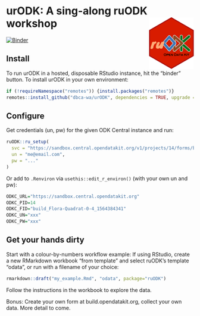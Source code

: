 
<!-- README.md is generated from README.Rmd. Please edit that file -->

# urODK: A sing-along ruODK workshop <img src="man/figures/ruODK.png" align="right" alt="Are you ODK?" width="120" />

<!-- badges: start -->

[![Binder](https://mybinder.org/badge_logo.svg)](https://mybinder.org/v2/gh/dbca-wa/urODK/master?urlpath=rstudio)
<!-- badges: end -->

## Install

To run urODK in a hosted, disposable RStudio instance, hit the “binder”
button. To install urODK in your own environment:

``` r
if (!requireNamespace("remotes")) {install.packages("remotes")}
remotes::install_github("dbca-wa/urODK", dependencies = TRUE, upgrade = "ask")
```

## Configure

Get credentials (un, pw) for the given ODK Central instance and run:

``` r
ruODK::ru_setup(
  svc = "https://sandbox.central.opendatakit.org/v1/projects/14/forms/build_Flora-Quadrat-0-4_1564384341.svc", 
  un = "me@email.com", 
  pw = "..."
)
```

Or add to `.Renviron` via `usethis::edit_r_environ()` (with your own un
and pw):

``` r
ODKC_URL="https://sandbox.central.opendatakit.org"
ODKC_PID=14
ODKC_FID="build_Flora-Quadrat-0-4_1564384341"
ODKC_UN="xxx"
ODKC_PW="xxx"
```

## Get your hands dirty

Start with a colour-by-numbers workflow example: If using RStudio,
create a new RMarkdown workbook “from template” and select ruODK’s
template “odata”, or run with a filename of your choice:

``` r
rmarkdown::draft("my_example.Rmd", "odata", package="ruODK")
```

Follow the instructions in the workbook to explore the data.

Bonus: Create your own form at build.opendatakit.org, collect your own
data. More detail to come.
